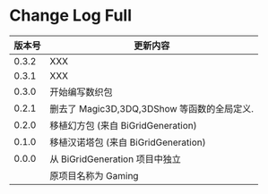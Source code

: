 # Change Log Full

| 版本号 | 更新内容
|-------|--------
| 0.3.2 | XXX
| 0.3.1 | XXX
| 0.3.0 | 开始编写数织包
| 0.2.1 | 删去了 Magic3D,3DQ,3DShow 等函数的全局定义.
| 0.2.0 | 移植幻方包 (来自 BiGridGeneration)
| 0.1.0 | 移植汉诺塔包 (来自 BiGridGeneration)
| 0.0.0 | 从 BiGridGeneration 项目中独立
|       | 原项目名称为 Gaming